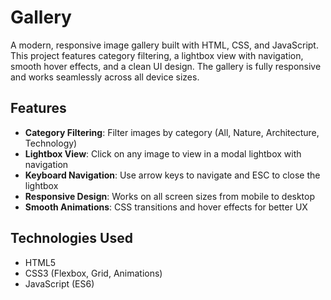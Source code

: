 # Gallery
A modern, responsive image gallery built with HTML, CSS, and JavaScript. This project features category filtering, a lightbox view with navigation, smooth hover effects, and a clean UI design. The gallery is fully responsive and works seamlessly across all device sizes.
## Features

- **Category Filtering**: Filter images by category (All, Nature, Architecture, Technology)
- **Lightbox View**: Click on any image to view in a modal lightbox with navigation
- **Keyboard Navigation**: Use arrow keys to navigate and ESC to close the lightbox
- **Responsive Design**: Works on all screen sizes from mobile to desktop
- **Smooth Animations**: CSS transitions and hover effects for better UX

## Technologies Used

- HTML5
- CSS3 (Flexbox, Grid, Animations)
- JavaScript (ES6)
